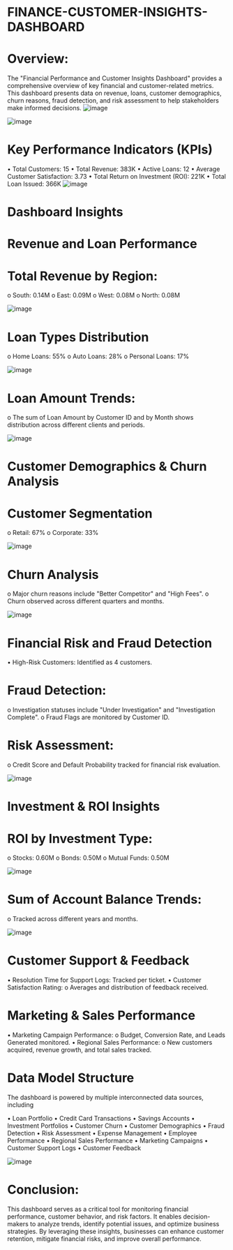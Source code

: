 # FINANCE-CUSTOMER-INSIGHTS-DASHBOARD
# Overview: 
The "Financial Performance and Customer Insights Dashboard" provides a comprehensive overview of key financial and customer-related metrics. This dashboard presents data on revenue, loans, customer demographics, churn reasons, fraud detection, and risk assessment to help stakeholders make informed decisions.
![![image](https://user-images.githubusercontent.com/97775044/215146486-101d3195-4313-4c29-b88e-b8758d513911.png)
](https://github.com/riyareddy07/FINANCE-CUSTOMER-INSIGHTS-DASHBOARD/blob/main/Finance%20dashboaed%201.png)

![![image](https://user-images.githubusercontent.com/97775044/215146486-101d3195-4313-4c29-b88e-b8758d513911.png)
](https://github.com/riyareddy07/FINANCE-CUSTOMER-INSIGHTS-DASHBOARD/blob/main/Finance%20dashboard%202.png)

# Key Performance Indicators (KPIs)

•	Total Customers: 15
•	Total Revenue: 383K
•	Active Loans: 12
•	Average Customer Satisfaction: 3.73
•	Total Return on Investment (ROI): 221K
•	Total Loan Issued: 366K
![![image](https://user-images.githubusercontent.com/97775044/215146486-101d3195-4313-4c29-b88e-b8758d513911.png)
](https://github.com/riyareddy07/FINANCE-CUSTOMER-INSIGHTS-DASHBOARD/blob/main/Finance%20KPI'S.png)

# Dashboard Insights

# Revenue and Loan Performance

# Total Revenue by Region:

o	South: 0.14M
o	East: 0.09M
o	West: 0.08M
o	North: 0.08M

![![image](https://user-images.githubusercontent.com/97775044/215146486-101d3195-4313-4c29-b88e-b8758d513911.png)
](https://github.com/riyareddy07/FINANCE-CUSTOMER-INSIGHTS-DASHBOARD/blob/main/revenue%20by%20region.png)

#	Loan Types Distribution

o	Home Loans: 55%
o	Auto Loans: 28%
o	Personal Loans: 17%

![![image](https://user-images.githubusercontent.com/97775044/215146486-101d3195-4313-4c29-b88e-b8758d513911.png)
](https://github.com/riyareddy07/FINANCE-CUSTOMER-INSIGHTS-DASHBOARD/blob/main/loan%20type.png)

#	Loan Amount Trends:

o	The sum of Loan Amount by Customer ID and by Month shows distribution across different clients and periods.

![![image](https://user-images.githubusercontent.com/97775044/215146486-101d3195-4313-4c29-b88e-b8758d513911.png)
](https://github.com/riyareddy07/FINANCE-CUSTOMER-INSIGHTS-DASHBOARD/blob/main/AMOUNT%20BY%20DAY.png)


# Customer Demographics & Churn Analysis

#	Customer Segmentation 

o	Retail: 67%
o	Corporate: 33%

![![image](https://user-images.githubusercontent.com/97775044/215146486-101d3195-4313-4c29-b88e-b8758d513911.png)
](https://github.com/riyareddy07/FINANCE-CUSTOMER-INSIGHTS-DASHBOARD/blob/main/customer%20segment.png)

#	Churn Analysis

o	Major churn reasons include "Better Competitor" and "High Fees".
o	Churn observed across different quarters and months.

![![image](https://user-images.githubusercontent.com/97775044/215146486-101d3195-4313-4c29-b88e-b8758d513911.png)
](https://github.com/riyareddy07/FINANCE-CUSTOMER-INSIGHTS-DASHBOARD/blob/main/churn.png)


# Financial Risk and Fraud Detection

•	High-Risk Customers: Identified as 4 customers.

#  Fraud Detection:

o	Investigation statuses include "Under Investigation" and "Investigation Complete".
o	Fraud Flags are monitored by Customer ID.

#	Risk Assessment:

o	Credit Score and Default Probability tracked for financial risk evaluation.

![![image](https://user-images.githubusercontent.com/97775044/215146486-101d3195-4313-4c29-b88e-b8758d513911.png)
](https://github.com/riyareddy07/FINANCE-CUSTOMER-INSIGHTS-DASHBOARD/blob/main/high%20risk.png)

# Investment & ROI Insights

#	ROI by Investment Type:

o	Stocks: 0.60M
o	Bonds: 0.50M
o	Mutual Funds: 0.50M

![![image](https://user-images.githubusercontent.com/97775044/215146486-101d3195-4313-4c29-b88e-b8758d513911.png)
](https://github.com/riyareddy07/FINANCE-CUSTOMER-INSIGHTS-DASHBOARD/blob/main/ROI.png)

#	Sum of Account Balance Trends: 

o	Tracked across different years and months.

![![image](https://user-images.githubusercontent.com/97775044/215146486-101d3195-4313-4c29-b88e-b8758d513911.png)
](https://github.com/riyareddy07/FINANCE-CUSTOMER-INSIGHTS-DASHBOARD/blob/main/ACCOUNT%20BALANCE.png)

# Customer Support & Feedback

•	Resolution Time for Support Logs: Tracked per ticket.
•	Customer Satisfaction Rating:
o	Averages and distribution of feedback received.

# Marketing & Sales Performance

•	Marketing Campaign Performance:
o	Budget, Conversion Rate, and Leads Generated monitored.
•	Regional Sales Performance:
o	New customers acquired, revenue growth, and total sales tracked.

# Data Model Structure

The dashboard is powered by multiple interconnected data sources, including

•	Loan Portfolio
•	Credit Card Transactions
•	Savings Accounts
•	Investment Portfolios
•	Customer Churn
•	Customer Demographics
•	Fraud Detection
•	Risk Assessment
•	Expense Management
•	Employee Performance
•	Regional Sales Performance
•	Marketing Campaigns
•	Customer Support Logs
•	Customer Feedback

![![image](https://user-images.githubusercontent.com/97775044/215146486-101d3195-4313-4c29-b88e-b8758d513911.png)
](https://github.com/riyareddy07/FINANCE-CUSTOMER-INSIGHTS-DASHBOARD/blob/main/DATA%20MODEL.png)


# Conclusion: 
This dashboard serves as a critical tool for monitoring financial performance, customer behavior, and risk factors. It enables decision-makers to analyze trends, identify potential issues, and optimize business strategies. By leveraging these insights, businesses can enhance customer retention, mitigate financial risks, and improve overall performance.


